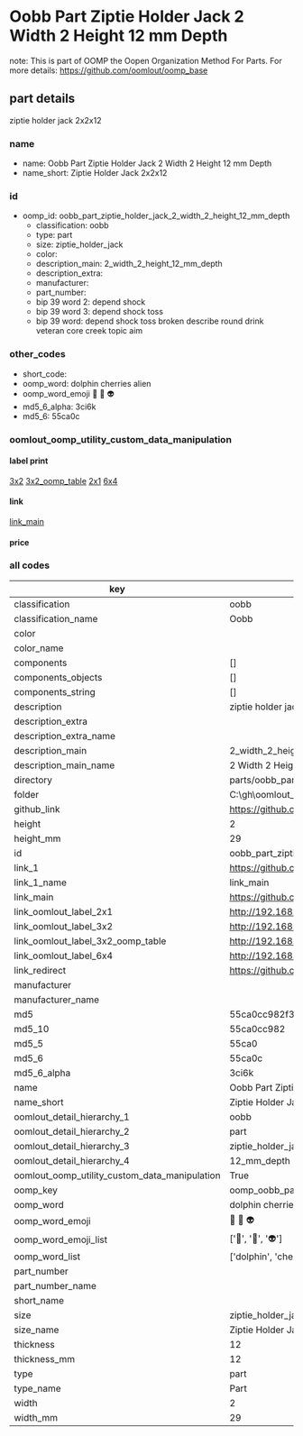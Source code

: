 # Oobb Part Ziptie Holder Jack 2 Width 2 Height 12 mm Depth  

note: This is part of OOMP the Oopen Organization Method For Parts. For more details: https://github.com/oomlout/oomp_base

##  part details
  



ziptie holder jack 2x2x12



### name
* name: Oobb Part Ziptie Holder Jack 2 Width 2 Height 12 mm Depth
* name_short: Ziptie Holder Jack 2x2x12 
### id
* oomp_id: oobb_part_ziptie_holder_jack_2_width_2_height_12_mm_depth
  * classification: oobb
  * type: part
  * size: ziptie_holder_jack
  * color: 
  * description_main: 2_width_2_height_12_mm_depth
  * description_extra: 
  * manufacturer: 
  * part_number: 
  * bip 39 word 2: depend shock
  * bip 39 word 3: depend shock toss
  * bip 39 word: depend shock toss broken describe round drink veteran core creek topic aim

### other_codes
* short_code: 
* oomp_word: dolphin cherries alien
* oomp_word_emoji :dolphin: :cherries: :alien:
* md5_6_alpha: 3ci6k
* md5_6: 55ca0c






### oomlout_oomp_utility_custom_data_manipulation
#### label print
[3x2](http://192.168.1.245:1112/?label=oomp%203ci6k)
[3x2_oomp_table](http://192.168.1.108:1112/?label=oomp%203ci6k)
[2x1](http://192.168.1.242:1112/?label=oomp%203ci6k)
[6x4](http://192.168.1.55:1112/?label=oomp%203ci6k)    

#### link

[link_main](https://github.com/oomlout/oomlout_oobb_version_4_generated_parts/tree/main/navigation_oomp/oobb/part/ziptie_holder_jack/2_width_2_height_12_mm_depth/part)                              

#### price







### all codes 
| key | value |  
| --- | --- |  
| classification | oobb |  
| classification_name | Oobb |  
| color |  |  
| color_name |  |  
| components | [] |  
| components_objects | [] |  
| components_string | [] |  
| description | ziptie holder jack 2x2x12 |  
| description_extra |  |  
| description_extra_name |  |  
| description_main | 2_width_2_height_12_mm_depth |  
| description_main_name | 2 Width 2 Height 12 mm Depth |  
| directory | parts/oobb_part_ziptie_holder_jack_2_width_2_height_12_mm_depth |  
| folder | C:\gh\oomlout_oobb_version_4_generated_parts\parts\oobb_part_ziptie_holder_jack_2_width_2_height_12_mm_depth |  
| github_link | https://github.com/oomlout/oomlout_oomp_part_src/tree/main/parts/oobb_part_ziptie_holder_jack_2_width_2_height_12_mm_depth |  
| height | 2 |  
| height_mm | 29 |  
| id | oobb_part_ziptie_holder_jack_2_width_2_height_12_mm_depth |  
| link_1 | https://github.com/oomlout/oomlout_oobb_version_4_generated_parts/tree/main/navigation_oomp/oobb/part/ziptie_holder_jack/2_width_2_height_12_mm_depth/part |  
| link_1_name | link_main |  
| link_main | https://github.com/oomlout/oomlout_oobb_version_4_generated_parts/tree/main/navigation_oomp/oobb/part/ziptie_holder_jack/2_width_2_height_12_mm_depth/part |  
| link_oomlout_label_2x1 | http://192.168.1.242:1112/?label=oomp%203ci6k |  
| link_oomlout_label_3x2 | http://192.168.1.245:1112/?label=oomp%203ci6k |  
| link_oomlout_label_3x2_oomp_table | http://192.168.1.108:1112/?label=oomp%203ci6k |  
| link_oomlout_label_6x4 | http://192.168.1.55:1112/?label=oomp%203ci6k |  
| link_redirect | https://github.com/oomlout/oomlout_oobb_version_4_generated_parts/tree/main/parts/oobb_ziptie_holder_jack_02_02_12 |  
| manufacturer |  |  
| manufacturer_name |  |  
| md5 | 55ca0cc982f32862f19dc1c9cb7191d7 |  
| md5_10 | 55ca0cc982 |  
| md5_5 | 55ca0 |  
| md5_6 | 55ca0c |  
| md5_6_alpha | 3ci6k |  
| name | Oobb Part Ziptie Holder Jack 2 Width 2 Height 12 mm Depth |  
| name_short | Ziptie Holder Jack 2x2x12  |  
| oomlout_detail_hierarchy_1 | oobb |  
| oomlout_detail_hierarchy_2 | part |  
| oomlout_detail_hierarchy_3 | ziptie_holder_jack |  
| oomlout_detail_hierarchy_4 | 12_mm_depth |  
| oomlout_oomp_utility_custom_data_manipulation | True |  
| oomp_key | oomp_oobb_part_ziptie_holder_jack_2_width_2_height_12_mm_depth |  
| oomp_word | dolphin cherries alien |  
| oomp_word_emoji | :dolphin: :cherries: :alien: |  
| oomp_word_emoji_list | [':dolphin:', ':cherries:', ':alien:'] |  
| oomp_word_list | ['dolphin', 'cherries', 'alien'] |  
| part_number |  |  
| part_number_name |  |  
| short_name |  |  
| size | ziptie_holder_jack |  
| size_name | Ziptie Holder Jack |  
| thickness | 12 |  
| thickness_mm | 12 |  
| type | part |  
| type_name | Part |  
| width | 2 |  
| width_mm | 29 |  

